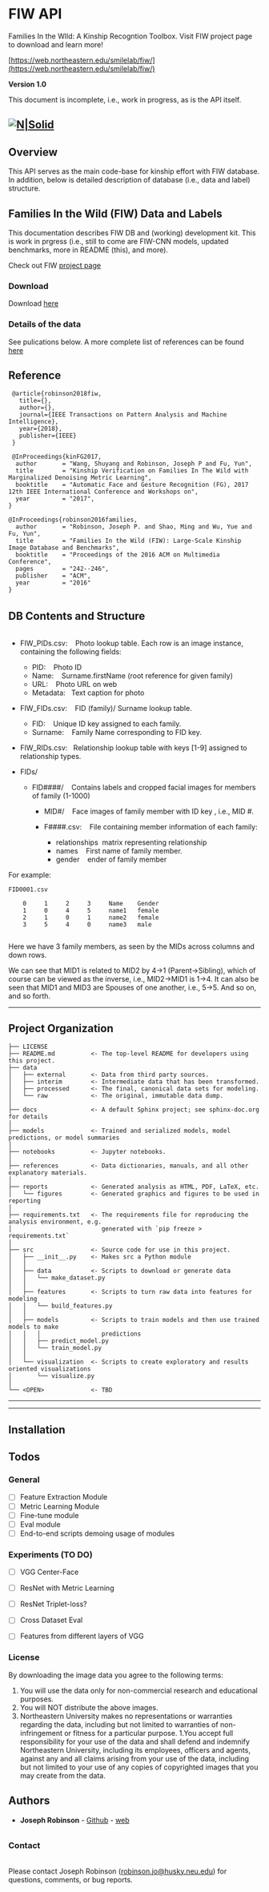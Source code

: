 # FIW API
Families In the WIld: A Kinship Recogntion Toolbox. Visit FIW project page to download and learn more! 

[https://web.northeastern.edu/smilelab/fiw/](https://web.northeastern.edu/smilelab/fiw/)

**Version 1.0**

This document is incomplete, i.e., work in progress, as is the API itself.

[![N|Solid](reports/teaser_image.jpg)](reports/teaser_image.jpg)
------------
## Overview
This API serves as the main code-base for kinship effort with FIW database. In addition, below is detailed description of database (i.e., data and label) structure.

## Families In the Wild (FIW) Data and Labels
This documentation describes FIW DB and (working) development kit. This is work in prgress (i.e., still to come are FIW-CNN models, updated benchmarks, more in README (this), and more).

Check out FIW [project page](https://web.northeastern.edu/smilelab/fiw/index.html)

### Download
Download [here](https://web.northeastern.edu/smilelab/fiw/download.html)

### Details of the data
See pulications below. A more complete list of references can be found [here](https://web.northeastern.edu/smilelab/fiw/publications.html)

## Reference

```
 @article{robinson2018fiw,
   title={},
   author={},
   journal={IEEE Transactions on Pattern Analysis and Machine Intelligence},
   year={2018},
   publisher={IEEE}
 }
 
 @InProceedings{kinFG2017,
  author       = "Wang, Shuyang and Robinson, Joseph P and Fu, Yun",
  title        = "Kinship Verification on Families In The Wild with Marginalized Denoising Metric Learning",
  booktitle    = "Automatic Face and Gesture Recognition (FG), 2017 12th IEEE International Conference and Workshops on",
  year         = "2017",
}

@InProceedings{robinson2016families,
  author       = "Robinson, Joseph P. and Shao, Ming and Wu, Yue and Fu, Yun",
  title        = "Families In the Wild (FIW): Large-Scale Kinship Image Database and Benchmarks",
  booktitle    = "Proceedings of the 2016 ACM on Multimedia Conference",
  pages        = "242--246",
  publisher    = "ACM",
  year         = "2016"
}

```

######
## DB Contents and Structure
######
* FIW_PIDs.csv:&nbsp;&nbsp;&nbsp;&nbsp;Photo lookup table. Each row is an image instance, containing the following fields:
  * PID:&nbsp;&nbsp;&nbsp;&nbsp;Photo ID
  * Name:&nbsp;&nbsp;&nbsp;&nbsp;Surname.firstName (root reference for given family)
  * URL:&nbsp;&nbsp;&nbsp;&nbsp;Photo URL on web
  * Metadata:&nbsp;&nbsp;&nbsp;Text caption for photo
  
* FIW_FIDs.csv:&nbsp;&nbsp;&nbsp;&nbsp;FID (family)/ Surname lookup table.
  * FID:&nbsp;&nbsp;&nbsp;&nbsp;Unique ID key assigned to each family.
  * Surname:&nbsp;&nbsp;&nbsp;&nbsp;Family Name corresponding to FID key.
  
* FIW_RIDs.csv:&nbsp;&nbsp;&nbsp;Relationship lookup table with keys [1-9] assigned to relationship types.

* FIDs/
  * FID####/&nbsp;&nbsp;&nbsp;&nbsp;Contains labels and cropped facial images for members of family (1-1000)
    * MID#/&nbsp;&nbsp;&nbsp;&nbsp;Face images of family member with ID key <N>, i.e., MID #.

    * F####.csv:&nbsp;&nbsp;&nbsp;&nbsp;File containing member information of each family:
      * relationships&nbsp;&nbsp;matrix representing relationship
      * names&nbsp;&nbsp;&nbsp;&nbsp;First name of family member.
      * gender&nbsp;&nbsp;&nbsp;&nbsp;ender of family member
      
      
For example:
```
FID0001.csv
    
	0     1     2     3     Name    Gender
	1     0     4     5     name1   female
	2     1     0     1     name2   female
	3     5     4     0     name3   male
	
```
Here we have 3 family members, as seen by the MIDs across columns and down rows.


We can see that MID1 is related to MID2 by 4->1 (Parent->Sibling), which of course can be viewed as the inverse, i.e., MID2->MID1 is 1->4. It can also be seen that MID1 and MID3 are Spouses of one another, i.e., 5->5. And so on, and so forth.



------------
## Project Organization


    ├── LICENSE
    ├── README.md          <- The top-level README for developers using this project.
    ├── data
    │   ├── external       <- Data from third party sources.
    │   ├── interim        <- Intermediate data that has been transformed.
    │   ├── processed      <- The final, canonical data sets for modeling.
    │   └── raw            <- The original, immutable data dump.
    │
    ├── docs               <- A default Sphinx project; see sphinx-doc.org for details
    │
    ├── models             <- Trained and serialized models, model predictions, or model summaries
    │
    ├── notebooks          <- Jupyter notebooks.
    │
    ├── references         <- Data dictionaries, manuals, and all other explanatory materials.
    │
    ├── reports            <- Generated analysis as HTML, PDF, LaTeX, etc.
    │   └── figures        <- Generated graphics and figures to be used in reporting
    │
    ├── requirements.txt   <- The requirements file for reproducing the analysis environment, e.g.
    │                         generated with `pip freeze > requirements.txt`
    │
    ├── src                <- Source code for use in this project.
    │   ├── __init__.py    <- Makes src a Python module
    │   │
    │   ├── data           <- Scripts to download or generate data
    │   │   └── make_dataset.py
    │   │
    │   ├── features       <- Scripts to turn raw data into features for modeling
    │   │   └── build_features.py
    │   │
    │   ├── models         <- Scripts to train models and then use trained models to make
    │   │   │                 predictions
    │   │   ├── predict_model.py
    │   │   └── train_model.py
    │   │
    │   └── visualization  <- Scripts to create exploratory and results oriented visualizations
    │       └── visualize.py
    │
    └── <OPEN>             <- TBD


--------

------------
## Installation


## Todos
### General
- [ ] Feature Extraction Module 
- [ ] Metric Learning Module
- [ ] Fine-tune module
- [ ] Eval module
- [ ] End-to-end scripts demoing usage of modules

### Experiments (TO DO)
- [ ] VGG Center-Face
- [ ] ResNet with Metric Learning
- [ ] ResNet Triplet-loss?
- [ ] Cross Dataset Eval
- [ ] Features from different layers of VGG


### License

By downloading the image data you agree to the following terms:
1. You will use the data only for non-commercial research and educational purposes.
1. You will NOT distribute the above images.
1. Northeastern University makes no representations or warranties regarding the data, including but not limited to warranties of non-infringement or fitness for a particular purpose.
1.You accept full responsibility for your use of the data and shall defend and indemnify Northeastern University, including its employees, officers and agents, against any and all claims arising from your use of the data, including but not limited to your use of any copies of copyrighted images that you may create from the data.


   
## Authors
* **Joseph Robinson** - [Github](https://github.com/huskyjo) - [web](http://www.jrobsvision.com)

######
### Contact
######
Please contact Joseph Robinson (robinson.jo@husky.neu.edu) for questions, comments, or bug reports.

